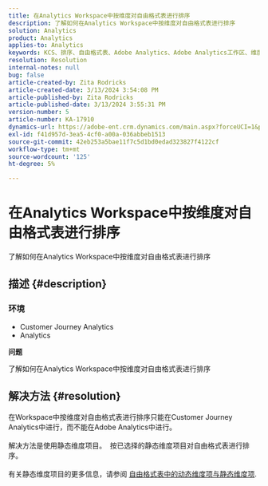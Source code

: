 ```yaml
---
title: 在Analytics Workspace中按维度对自由格式表进行排序
description: 了解如何在Analytics Workspace中按维度对自由格式表进行排序
solution: Analytics
product: Analytics
applies-to: Analytics
keywords: KCS、排序、自由格式表、Adobe Analytics、Adobe Analytics工作区、维度、操作方法
resolution: Resolution
internal-notes: null
bug: false
article-created-by: Zita Rodricks
article-created-date: 3/13/2024 3:54:08 PM
article-published-by: Zita Rodricks
article-published-date: 3/13/2024 3:55:31 PM
version-number: 5
article-number: KA-17910
dynamics-url: https://adobe-ent.crm.dynamics.com/main.aspx?forceUCI=1&pagetype=entityrecord&etn=knowledgearticle&id=3bd143e9-51e1-ee11-904d-6045bd0065b6
exl-id: f41d957d-3ea5-4cf0-a00a-036abbeb1513
source-git-commit: 42eb253a5bae11f7c5d1bd0edad323827f4122cf
workflow-type: tm+mt
source-wordcount: '125'
ht-degree: 5%

---
```


# 在Analytics Workspace中按维度对自由格式表进行排序


了解如何在Analytics Workspace中按维度对自由格式表进行排序

## 描述 {#description}


### <b>环境</b>

- Customer Journey Analytics
- Analytics




<b>问题</b>

了解如何在Analytics Workspace中按维度对自由格式表进行排序


## 解决方法 {#resolution}

在Workspace中按维度对自由格式表进行排序只能在Customer Journey Analytics中进行，而不能在Adobe Analytics中进行。<br> <br>解决方法是使用静态维度项目。  按已选择的静态维度项目对自由格式表进行排序。<br> <br>有关静态维度项目的更多信息，请参阅 [自由格式表中的动态维度项与静态维度项](https://experienceleague.adobe.com/docs/analytics/analyze/analysis-workspace/visualizations/freeform-table/column-row-settings/manual-vs-dynamic-rows.html?lang=en).
